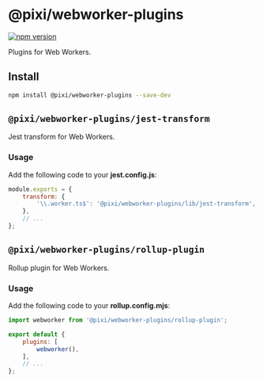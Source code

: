 # @pixi/webworker-plugins

[![npm version](https://badge.fury.io/js/@pixi%2Fwebworker-plugins.svg)](https://www.npmjs.com/package/@pixi/webworker-plugins)

Plugins for Web Workers.


## Install

```bash
npm install @pixi/webworker-plugins --save-dev
```


## `@pixi/webworker-plugins/jest-transform`

Jest transform for Web Workers.

### Usage

Add the following code to your **jest.config.js**:

```js
module.exports = {
    transform: {
        '\\.worker.ts$': '@pixi/webworker-plugins/lib/jest-transform',
    },
    // ...
};
```


## `@pixi/webworker-plugins/rollup-plugin`

Rollup plugin for Web Workers.

### Usage

Add the following code to your **rollup.config.mjs**:

```js
import webworker from '@pixi/webworker-plugins/rollup-plugin';

export default {
    plugins: [
        webworker(),
    ],
    // ...
};
```
